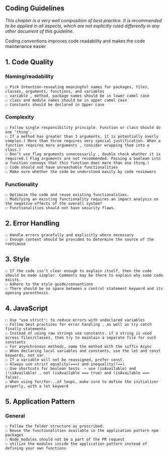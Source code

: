 ## Coding Guidelines
_This chapter is a very well composition of best practice.
It is recommended to be applied in all aspects, which are not explicitly ruled differently in any other document of this guideline._

Coding conventions improves code readability and makes the code maintenance easier

## 1. Code Quality 
### Naming/readability
    ☐ Pick Intention-revealing meaningful names for packages, files, classes, arguments, functions, and variables
    ☐ variable , method, package names should be in lower camel case 
    ☐ class and module names should be in upper camel case
    ☐ Constants should be declared in Upper case
### Complexity
    ☐ Follow single responsibility principle. Function or class should do one ‘thing’. 
    ☐ If a method has greater than 3 arguments, it is potentially overly complex.( More than three requires very special justification. When a function requires more arguments , consider wrapping them into a class.)
    ☐ Don’t use flag arguments unnecessarily , double check whether it is required.( Flag arguments are not recommended. Passing a boolean into a function conveys that this function does more than one thing.)
    ☐ Code should not have unreachable functionalities
    ☐ Make sure whether the code be understood easily by code reviewers
### Functionality
    ☐ Optimize the code and reuse existing functionalities. 
    ☐ Modifying an existing functionality requires an impact analysis on the negative effects of the overall system?
    ☐ Functionalities should not have security flaws.

## 2. Error Handling
    ☐ Handle errors gracefully and explicitly where necessary
    ☐ Enough context should be provided to determine the source of the rootcause

## 3. Style
    ☐ If the code isn’t clear enough to explain itself, then the code should be made simpler. Comments may be there to explain why some code exists.
    ☐ Adhere to the style guide/conventions 
    ☐ There should be no space between a control statement keyword and its opening parenthesis.

## 4. JavaScript
    ☐ Use "use strict"; to reduce errors with undeclared variables
    ☐ Follow best practices for error handling , as well as try catch finally statements
    ☐ Instead of using raw strings use constants. if a string is used across files/classes, then try to maintain a separate file for such constants
    ☐ For asynchronous methods, name the method with the suffix Async
    ☐ When declaring local variables and constants, use the let and const keywords, not var.
    ☐ If a variable will not be reassigned, prefer const.
    ☐ Always use strict equality(===) and inequality(!==)
    ☐ Use shortcuts for boolean tests  — use (isAvailable) and (!isAvailable) , not (isAvailable === true) and (isAvailable === false).
    ☐ When using for/for...of loops, make sure to define the initializer properly, with a let keyword

## 5. Application Pattern
### General
    ☐ Follow the folder structure as prescribed.
    ☐ Reuse the functionalities available in the application pattern npm packages
    ☐ Node_modules should not be a part of the PR request
    ☐ utilize the modules inside the application pattern instead of defining your own functions



